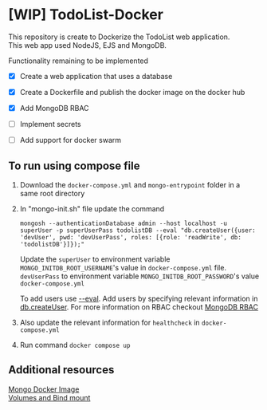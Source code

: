 # [WIP] TodoList-Docker
This repository is create to Dockerize the TodoList web application.  
This web app used NodeJS, EJS and MongoDB.  

Functionality remaining to be implemented
- [x] Create a web application that uses a database
- [x] Create a Dockerfile and publish the docker image on the docker hub
- [x] Add MongoDB RBAC 
- [ ] Implement secrets
- [ ] Add support for docker swarm


## To run using compose file
1. Download the `docker-compose.yml` and `mongo-entrypoint` folder in a same root directory
2. In "mongo-init.sh" file update the command 
    ```shell
    mongosh --authenticationDatabase admin --host localhost -u superUser -p superUserPass todolistDB --eval "db.createUser({user: 'devUser', pwd: 'devUserPass', roles: [{role: 'readWrite', db: 'todolistDB'}]});"
    ```
    Update the `superUser` to environment variable `MONGO_INITDB_ROOT_USERNAME`'s value in `docker-compose.yml` file. `devUserPass` to environment variable `MONGO_INITDB_ROOT_PASSWORD`'s value `docker-compose.yml`  

    To add users use  [--eval](https://www.mongodb.com/docs/mongodb-shell/reference/options/#std-option-mongosh.--eval). Add users by specifying relevant information in [db.createUser](https://www.mongodb.com/docs/manual/reference/method/db.createUser/). For more information on RBAC checkout [MongoDB RBAC](https://www.mongodb.com/docs/manual/core/authorization/) 

3. Also update the relevant information for `healthcheck` in `docker-compose.yml`  

4. Run command `docker compose up`

## Additional resources
[Mongo Docker Image](https://hub.docker.com/_/mongo)   
[Volumes and Bind mount](https://www.atatus.com/blog/docker-volumes-vs-bind-mounts/#:~:text=Compared%20to%20Bind%20Mounts%2C%20Volumes,storage%20on%20your%20local%20machine.)


